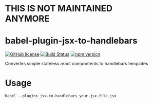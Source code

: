 # THIS IS NOT MAINTAINED ANYMORE

# babel-plugin-jsx-to-handlebars

[![GitHub license](https://img.shields.io/github/license/sinnerschrader/babel-plugin-jsx-to-handlebars.svg)](https://github.com/sinnerschrader/babel-plugin-jsx-to-handlebars)
[![Build Status](https://travis-ci.org/sinnerschrader/babel-plugin-jsx-to-handlebars.svg)](https://travis-ci.org/sinnerschrader/babel-plugin-jsx-to-handlebars)
[![npm version](https://img.shields.io/npm/v/babel-plugin-jsx-to-handlebars.svg)](https://www.npmjs.com/package/babel-plugin-jsx-to-handlebars)

Convertes simple stateless react compontents to handlebars templates

# Usage

    babel --plugins jsx-to-handlebars your-jsx-file.jsx
